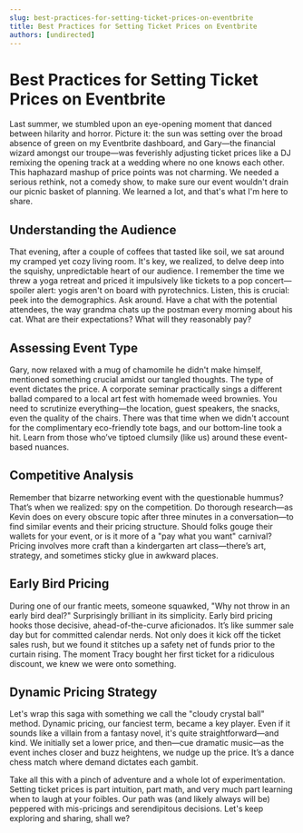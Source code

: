 ```yaml
---
slug: best-practices-for-setting-ticket-prices-on-eventbrite
title: Best Practices for Setting Ticket Prices on Eventbrite
authors: [undirected]
---
```


# Best Practices for Setting Ticket Prices on Eventbrite

Last summer, we stumbled upon an eye-opening moment that danced between hilarity and horror. Picture it: the sun was setting over the broad absence of green on my Eventbrite dashboard, and Gary—the financial wizard amongst our troupe—was feverishly adjusting ticket prices like a DJ remixing the opening track at a wedding where no one knows each other. This haphazard mashup of price points was not charming. We needed a serious rethink, not a comedy show, to make sure our event wouldn't drain our picnic basket of planning. We learned a lot, and that's what I'm here to share.

## Understanding the Audience

That evening, after a couple of coffees that tasted like soil, we sat around my cramped yet cozy living room. It's key, we realized, to delve deep into the squishy, unpredictable heart of our audience. I remember the time we threw a yoga retreat and priced it impulsively like tickets to a pop concert—spoiler alert: yogis aren't on board with pyrotechnics. Listen, this is crucial: peek into the demographics. Ask around. Have a chat with the potential attendees, the way grandma chats up the postman every morning about his cat. What are their expectations? What will they reasonably pay?

## Assessing Event Type

Gary, now relaxed with a mug of chamomile he didn't make himself, mentioned something crucial amidst our tangled thoughts. The type of event dictates the price. A corporate seminar practically sings a different ballad compared to a local art fest with homemade weed brownies. You need to scrutinize everything—the location, guest speakers, the snacks, even the quality of the chairs. There was that time when we didn't account for the complimentary eco-friendly tote bags, and our bottom-line took a hit. Learn from those who’ve tiptoed clumsily (like us) around these event-based nuances. 

## Competitive Analysis

Remember that bizarre networking event with the questionable hummus? That’s when we realized: spy on the competition. Do thorough research—as Kevin does on every obscure topic after three minutes in a conversation—to find similar events and their pricing structure. Should folks gouge their wallets for your event, or is it more of a "pay what you want" carnival? Pricing involves more craft than a kindergarten art class—there’s art, strategy, and sometimes sticky glue in awkward places.

## Early Bird Pricing

During one of our frantic meets, someone squawked, "Why not throw in an early bird deal?" Surprisingly brilliant in its simplicity. Early bird pricing hooks those decisive, ahead-of-the-curve aficionados. It’s like summer sale day but for committed calendar nerds. Not only does it kick off the ticket sales rush, but we found it stitches up a safety net of funds prior to the curtain rising. The moment Tracy bought her first ticket for a ridiculous discount, we knew we were onto something.

## Dynamic Pricing Strategy

Let's wrap this saga with something we call the "cloudy crystal ball" method. Dynamic pricing, our fanciest term, became a key player. Even if it sounds like a villain from a fantasy novel, it's quite straightforward—and kind. We initially set a lower price, and then—cue dramatic music—as the event inches closer and buzz heightens, we nudge up the price. It’s a dance chess match where demand dictates each gambit. 

Take all this with a pinch of adventure and a whole lot of experimentation. Setting ticket prices is part intuition, part math, and very much part learning when to laugh at your foibles. Our path was (and likely always will be) peppered with mis-pricings and serendipitous decisions. Let's keep exploring and sharing, shall we?